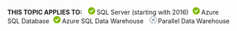 <Token>**THIS TOPIC APPLIES TO:** ![yes](../../Images/Image/ImageNotContaina/yes.png)SQL Server (starting with 2016)![yes](../../Images/Image/ImageNotContaina/yes.png)Azure SQL Database![yes](../../Images/Image/ImageNotContaina/yes.png)Azure SQL Data Warehouse ![no](../../Images/Image/ImageNotContaina/no.png)Parallel Data Warehouse </Token>